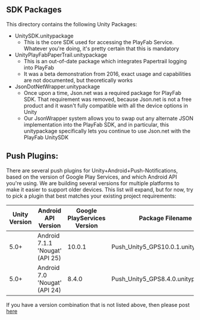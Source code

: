 ## SDK Packages

This directory contains the following Unity Packages:

* UnitySDK.unitypackage
  * This is the core SDK used for accessing the PlayFab Service.  Whatever you're doing, it's pretty certain that this is mandatory
* UnityPlayFabPaperTrail.unitypackage
  * This is an out-of-date package which integrates Papertrail logging into PlayFab
  * It was a beta demonstration from 2016, exact usage and capabilities are not documented, but theoretically works
* JsonDotNetWrapper.unitypackage
  * Once upon a time, Json.net was a required package for PlayFab SDK.  That requirement was removed, because Json.net is not a free product and it wasn't fully compatible with all the device options in Unity
  * Our JsonWrapper system allows you to swap out any alternate JSON implementation into the PlayFab SDK, and in particular, this unitypackage specifically lets you continue to use Json.net with the PlayFab UnitySDK

## Push Plugins:

There are several push plugins for Unity+Android+Push-Notifications, based on the version of Google Play Services, and which Android API you're using.  We are building several versions for multiple platforms to make it easier to support older devices.  This list will expand, but for now, try to pick a plugin that best matches your existing project requirements:

| Unity Version | Android API Version | Google PlayServices Version | Package Filename |
| --- | --- | --- | --- |
| 5.0+ | Android 7.1.1 'Nougat' (API 25) | 10.0.1 | Push_Unity5_GPS10.0.1.unitypackage |
| 5.0+ | Android 7.0 'Nougat' (API 24) | 8.4.0 | Push_Unity5_GPS8.4.0.unitypackage |

If you have a version combination that is not listed above, then please post [here](https://community.playfab.com/questions/10840/android-plugin-upgrade-discussion.html)
